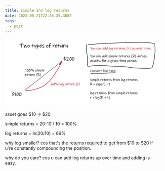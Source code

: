 ```yaml
---
title: simple and log returns
date: 2023-05-21T22:36:25.388Z
tags:
  - post
---
```

![](/media/return.jpeg)

asset goes $10 -> $20

simple returns = 20-10 / 10 = 100%

log returns = ln(20/10) =  69%

why log smaller? cos that's the returns required to get from $10 to $20 if u're constantly compounding the position.

why do you care? cos u can add log returns up over time and adding is easy.
